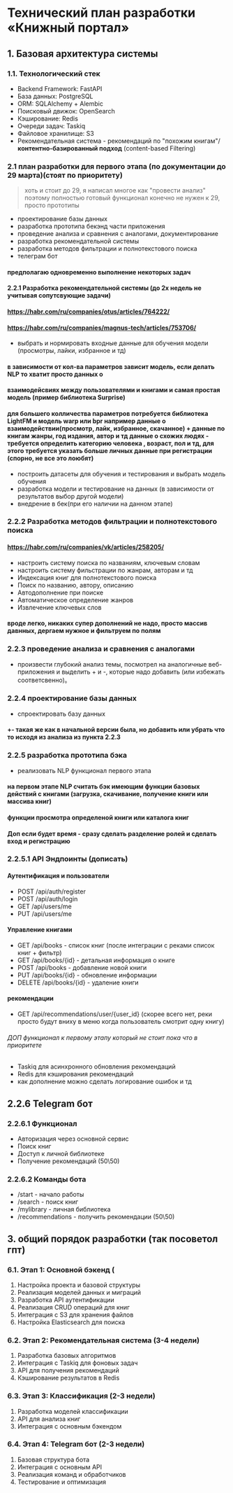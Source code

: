 # Технический план разработки «Книжный портал»

## 1. Базовая архитектура системы

### 1.1. Технологический стек
- Backend Framework: FastAPI
- База данных: PostgreSQL
- ORM: SQLAlchemy + Alembic
- Поисковый движок: OpenSearch
- Кэширование: Redis
- Очереди задач: Taskiq
- Файловое хранилище: S3
- Рекомендательная система - рекомендаций по "похожим книгам"/ **контентно-базированный подход** (content-based Filtering)

### 2.1 план разработки для первого этапа (по документации до 29 марта)(стоят по приоритету)
> хоть и стоит до 29, я написал многое как "провести анализ" поэтому полностью готовый функционал конечно не нужен к 29, просто прототипы
- проектирование базы данных
- разработка прототипа бекэнд части приложения
- проведение анализа и сравнения с аналогами, документирование 
- разработка рекомендательной системы
- разработка методов фильтрации и полнотекстового поиска
- телеграм бот
#### предполагаю одновременно выполнение некоторых задач 
#### 2.2.1 Разработка рекомендательной системы (до 2х недель не учитывая сопутсвующие задачи) 
#### https://habr.com/ru/companies/otus/articles/764222/
#### https://habr.com/ru/companies/magnus-tech/articles/753706/
- выбрать и нормировать входные данные для обучения модели (просмотры, лайки, избранное и тд) 
#### в зависимости от кол-ва параметров зависит модель, если делать NLP то хватит просто данных о 
#### взаимодейсвиях между пользователями и книгами и самая простая модель (пример библиотека Surprise)
#### для большего колличества параметров потребуется библиотека LightFM и модель warp или bpr например данные о взаимодействии(просмотр, лайк, избранное, скачанное) + данные по книгам жанры, год издания, автор и тд данные о схожих людях  - требуется определить категорию человека , возраст, пол и тд, для этого требуется указать больше личных данные при регистрации (спорно, не все это лоюбят)
- построить датасеты для обучения и тестирования и выбрать модель обучения
- разработка модели и тестирование на данных (в зависимости от результатов выбор другой модели)
- внедрение в бек(при его наличии на данном этапе)



### 2.2.2 Разработка методов фильтрации и полнотекстового поиска
#### https://habr.com/ru/companies/vk/articles/258205/
- настроить систему поиска по названиям, ключевым словам
- настроить систему фильстрации по жанрам, авторам и тд
- Индексация книг для полнотекстового поиска
- Поиск по названию, автору, описанию
- Автодополнение при поиске
- Автоматическое определение жанров
- Извлечение ключевых слов
#### вроде легко, никаких супер дополнений не надо, просто массив давнных, дергаем нужное и фильтруем по полям 


### 2.2.3 проведение анализа и сравнения с аналогами
- произвести глубокий анализ темы, посмотрел на аналогичные веб-приложения и выделить + и -, которые надо добавить (или избежать соответсвенно)。

### 2.2.4 проектирование базы данных
- спроектировать базу данных
#### +- такая же как в начальной версии была, но добавить или убрать что то исходя из анализа из пункта 2.2.3


### 2.2.5 разработка прототипа бэка
 - реализовать NLP функционал первого этапа
#### на первом этапе NLP считать бэк имеющим функции базовых действий с книгами (загрузка, скачивание, получение книги или массива книг)
#### функции просмотра определеной книги или каталога книг
#### Доп если будет время - сразу сделать разделение ролей и сделать вход и регистрацию
### 2.2.5.1  API Эндпоинты  (дописать)
#### Аутентификация и пользователи
- POST /api/auth/register
- POST /api/auth/login
- GET /api/users/me
- PUT /api/users/me
#### Управление книгами
- GET /api/books - список книг (после интеграции с реками список книг + фильтр)
- GET /api/books/{id} - детальная информация о книге
- POST /api/books - добавление новой книги
- PUT /api/books/{id} - обновление информации
- DELETE /api/books/{id} - удаление книги 
#### рекомендации
- GET /api/recommendations/user/{user_id} (скорее всего нет, реки просто будут вниху в меню когда пользователь смотрит одну книгу)
###### ДОП функционал к первому этапу который не стоит пока что в приоритете
- Taskiq для асинхронного обновления рекомендаций
- Redis для кэширования рекомендаций
- как дополнение можно сделать логирование ошибок и тд

## 2.2.6 Telegram бот
### 2.2.6.1 Функционал
- Авторизация через основной сервис
- Поиск книг
- Доступ к личной библиотеке
- Получение рекомендаций (50\50)
### 2.2.6.2 Команды бота
- /start - начало работы
- /search - поиск книг
- /mylibrary - личная библиотека
- /recommendations - получить рекомендации (50\50)
##







## 3. общий порядок разработки (так посоветол гпт)
### 6.1. Этап 1: Основной бэкенд (
1. Настройка проекта и базовой структуры
2. Реализация моделей данных и миграций
3. Разработка API аутентификации
4. Реализация CRUD операций для книг
5. Интеграция с S3 для хранения файлов
6. Настройка Elasticsearch для поиска

### 6.2. Этап 2: Рекомендательная система (3-4 недели)
1. Разработка базовых алгоритмов
2. Интеграция с Taskiq для фоновых задач
3. API для получения рекомендаций
4. Кэширование результатов в Redis

### 6.3. Этап 3: Классификация (2-3 недели)
1. Разработка моделей классификации
2. API для анализа книг
3. Интеграция с основным бэкендом

### 6.4. Этап 4: Telegram бот (2-3 недели)
1. Базовая структура бота
2. Интеграция с основным API
3. Реализация команд и обработчиков
4. Тестирование и оптимизация

